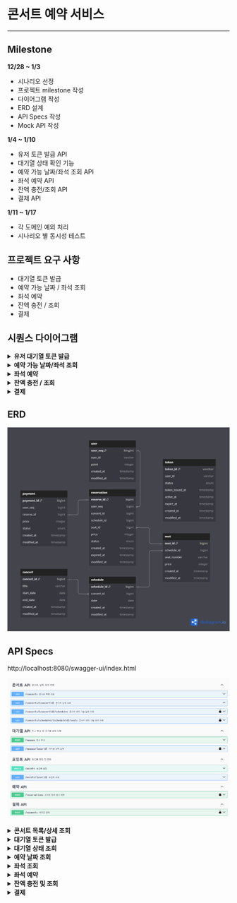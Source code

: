 # 콘서트 예약 서비스

---

## Milestone
**12/28 ~ 1/3**
- 시나리오 선정
- 프로젝트 milestone 작성
- 다이어그램 작성
- ERD 설계
- API Specs 작성
- Mock API 작성

**1/4 ~ 1/10**
- 유저 토큰 발급 API
- 대기열 상태 확인 기능
- 예약 가능 날짜/좌석 조회 API
- 좌석 예약 API
- 잔액 충전/조회 API
- 결제 API

**1/11 ~ 1/17**
- 각 도메인 예외 처리
- 시나리오 별 동시성 테스트


## 프로젝트 요구 사항
- 대기열 토큰 발급
- 예약 가능 날짜 / 좌석 조회
- 좌석 예약
- 잔액 충전 / 조회
- 결제

## 시퀀스 다이어그램

<details>
<summary><b>유저 대기열 토큰 발급</b></summary>

![img.png](docs/img/sequencediagram/대기열_토큰_5.png)
</details>

<details>
<summary><b>예약 가능 날짜/좌석 조회</b></summary>

![img.png](docs/img/sequencediagram/예약날짜_좌석_1.png)
</details>

<details>
<summary><b>좌석 예약</b></summary>

![img.png](docs/img/sequencediagram/좌석_예약_5.png)
</details>

<details>
<summary><b>잔액 충전 / 조회</b></summary>

![img.png](docs/img/sequencediagram/잔액_조회_충전_1.png)
</details>

<details>
<summary><b>결제</b></summary>

![img.png](docs/img/sequencediagram/결제_4.png)
</details>

## ERD
![img.png](docs/img/erd/ERD_6.png)

## API Specs

http://localhost:8080/swagger-ui/index.html

![img.png](docs/img/swagger.png)

<details>
<summary><b>콘서트 목록/상세 조회</b></summary>

### `GET /concerts`

### **Endpoint**
```http request
GET /concerts
HOST: localhost:8080
```
### **200 OK**
```json
[
  {
    "id": 1,
    "title": "콘서트명1",
    "startDate": "2024-12-31",
    "endDate": "2025-01-01"
  },
  {
    "id": 2,
    "title": "콘서트명2",
    "startDate": "2025-01-01",
    "endDate": "2025-01-02"
  }
]
```

### `GET /concerts/:concertId`

### **Endpoint**
```http request
GET /concerts/1
HOST: localhost:8080
```

### **200 OK**
```json
{
  "id": 1,
  "title": "콘서트명1",
  "startDate": "2024-12-31",
  "endDate": "2025-01-01"
  
}
```
### **404 Not Found**
```json
GET /concerts/99
HOST: localhost:8080
{
  "status": "NOT_FOUND",
  "message": "등록되지 않은 콘서트입니다."
}
```
</details>

<details>
<summary><b>대기열 토큰 발급</b></summary>

### `POST /queues`

### **Endpoint**
```http request
POST /queues
Content-Type: application/json
```

### **Request**
```json
{
  "userId": "test1234"
}
```

### **201 Created**
**대기 상태**
```json
{
  "tokenId": "15e859ae-9bf2-4f08-ae68-465e9dcd54bf",
  "userId": "test1234",
  "priority": 3,
  "status": "WAIT",
  "tokenIssuedAt": "2024-01-01T00:05:33Z",
  "activeAt": null,
  "expireAt": null
}
```
**활성화 상태**
```json
{
  "tokenId": "15e859ae-9bf2-4f08-ae68-465e9dcd54bf",
  "userId": "test1234",
  "priority": 0,
  "status": "ACTIVE",
  "tokenIssuedAt": "2024-01-01T00:05:33Z",
  "activeAt": "2024-01-01T00:08:33Z",
  "expireAt": "2024-01-01T00:13:33Z"
}
```
### **409 Conflict**
토큰을 중복 발급하는 경우
```json
{
  "status": "CONFLICT",
  "message": "이미 토큰이 존재합니다."
}
```
</details>

<details>
<summary><b>대기열 상태 조회</b></summary>

### `GET /queues/:userId`

### **Endpoint**
```http request
GET /queues/test1234
Authorization: Bearer {tokenId}
```
### **200 OK**
대기 상태
```json
{
  "tokenId": "15e859ae-9bf2-4f08-ae68-465e9dcd54bf",
  "userId": "test1234",
  "priority": 1,
  "status": "WAIT",
  "tokenIssuedAt": "2024-01-01T00:05:33Z",
  "activeAt": null,
  "expireAt": null
}
```
사용자 순서 도달 시 토큰 상태 활성화 및 만료 시간을 5분으로 설정
```json
{
  "tokenId": "15e859ae-9bf2-4f08-ae68-465e9dcd54bf",
  "userId": "test1234",
  "priority": 0,
  "status": "ACTIVE",
  "tokenIssuedAt": "2024-01-01T00:05:33Z",
  "activeAt": "2024-01-01T00:08:33Z",
  "expireAt": "2024-01-01T00:13:33Z"
}
```
### **401 Unauthorized**
Authorization 정보가 없는 경우
```json
{
  "message": "토큰 정보가 누락되었습니다."
}
```
### **403 Forbidden**
잘못된 토큰인 경우
```json
{
  "message": "잘못된 토큰입니다."
}
```
</details>

<details>
<summary><b>예약 날짜 조회</b></summary>


### `GET /concerts/:concertId/schedules`

### **Endpoint**
```http request
GET /concerts/1/schedules
HOST: localhost:8080
Authorization: Bearer {tokenId}
```

### **200 OK**
```json
{
  "concertId": 1,
  "schedules": [
    {
      "scheduleId": 1,
      "date": "2024-12-31"
    },
    {
      "scheduleId": 2,
      "date": "2025-01-01"
    }
  ]
}
```
</details>

<details>
<summary><b>좌석 조회</b></summary>

### `GET /concerts/schedules/:scheduleId/seats`

### **Endpoint**
```http request
GET /concerts/schedules/1/seats HTTP/1.1
HOST: localhost:8080
Authorization: Bearer {tokenId}
```

### **200 OK**
```json
{
  "scheduleId": 1,
  "seats": [
    {
      "seatId": 1,
      "seatNumber": "A1",
      "price": 75000
    },
    {
      "seatId": 2,
      "seatNumber": "B1",
      "price": 60000
    }
  ]
}
```
</details>

<details>
<summary><b>좌석 예약</b></summary>

### `POST /reservations`

### **Endpoint**
```http request
POST /reservations
Content-Type: application/json
Authorization: Bearer {tokenId}
```

### **Request**
```json
{
  "userId": "test1234",
  "concertId": 1,
  "scheduleId": 1,
  "seatId": 1
}
```
### **201 Created**

예약 성공 시 좌석 임시 배정 시간을 5분으로 설정
```json
{
  "reserveId": 1,
  "schedule": "2025-01-01",
  "seatNumber": "A1",
  "concert": {
    "concertId": 1,
    "title": "콘서트명1",
    "startDate": "2024-12-31",
    "endDate": "2025-01-01"
  },
  "price": 75000,
  "status": "TEMP",
  "createdAt": "2025-01-01T00:15:33Z",
  "expiredAt": "2024-01-01T00:20:33Z"
}
```
### **409 Conflict**
예약이 완료된 좌석을 예약하는 경우
```json
{
  "status": "CONFLICT",
  "message": "이미 예약된 좌석입니다."
}
```
</details>

<details>
<summary><b>잔액 충전 및 조회</b></summary>


### 충전 - `PATCH /points`

### **Endpoint**
```http request
PATCH /points
Content-Type: application/json
```

### **Request**
```json
{
  "userId": "test1234",
  "amount": 100000
}
```

### **200 OK**
```json
{
  "userId": "test1234",
  "point": 100000
}
```

### 조회 - `GET /points/:userId`

### **Endpoint**
```http request
GET /points/test1234
```

### **200 OK**
```json
{
  "userId": "test1234",
  "point": 170000
}
```
</details>

<details>
<summary><b>결제</b></summary>


### `POST /payments`

### **Endpoint**
```http request
POST /paytments
Content-Type: application/json
Authorization: Bearer {tokenId}
```

### **Request**
```json
{
  "userId": "test1234",
  "reserveId": 1,
  "amount": 75000
}
```

### **201 Created**
```json
{
  "paymentId": 1,
  "reserveId": 1,
  "userId": "test1234",
  "price": 75000,
  "status": "SUCCESS",
  "createdAt": "2025-01-01T00:22:33Z"
}
```
### **400 Bad Request**
잘못된 금액으로 요청한 경우
```json
{
  "status": "BAD_REQUEST",
  "message": "결제 금액이 일치하지 않습니다."
}
```
### **402 Payment Required**
사용자 보유 포인트가 부족한 경우
```json
{
  "status": "PAYMENT_REQUIRED",
  "message": "잔액이 부족합니다."
}
```
### **409 Conflict**
COMPLETE, CANCEL 상태의 예약건을 결제하는 경우
```json
{
  "status": "CONFLICT",
  "message": "결제할 수 없는 예약 내역입니다."
}
```
### **410 Gone**
좌석 임시 배정 시간이 만료된 예약건을 결제하는 경우
```json
{
  "status": "GONE",
  "message": "임시 예약 시간이 만료되었습니다."
}
```
</details>